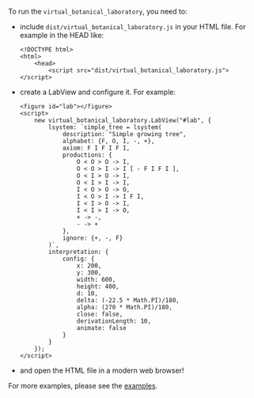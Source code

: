 To run the `virtual_botanical_laboratory`, you need to:

-   include `dist/virtual_botanical_laboratory.js` in your HTML file. For
    example in the HEAD like:

    ```{.html}
    <!DOCTYPE html>
    <html>
        <head>
            <script src="dist/virtual_botanical_laboratory.js"></script>
    ```
-   create a LabView and configure it. For example:
    
    ```{.html}
    <figure id="lab"></figure>
    <script>
        new virtual_botanical_laboratory.LabView("#lab", {
            lsystem: `simple_tree = lsystem(
                description: "Simple growing tree",
                alphabet: {F, O, I, -, +},
                axiom: F I F I F I,
                productions: {
                    O < O > O -> I,
                    O < O > I -> I [ - F I F I ],
                    O < I > O -> I,
                    O < I > I -> I,
                    I < O > O -> O,
                    I < O > I -> I F I,
                    I < I > O -> I,
                    I < I > I -> O,
                    + -> -,
                    - -> +
                },
                ignore: {+, -, F}
            )`,
            interpretation: {
                config: {
                    x: 200,
                    y: 300,
                    width: 600,
                    height: 400,
                    d: 10,
                    delta: (-22.5 * Math.PI)/180,
                    alpha: (270 * Math.PI)/180,
                    close: false,
                    derivationLength: 10,
                    animate: false
                }
            }
        });
    </script>
    ```
-   and open the HTML file in a modern web browser!

For more examples, please see the
[examples](https://heerdebeer.org/Software/virtual_botanical_laboratory/#reading).
